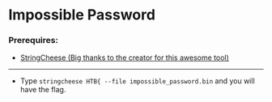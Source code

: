 # Impossible Password

### Prerequires:

- <a href="https://github.com/MathisHammel/stringcheese" rel="nofollow">StringCheese (Big thanks to the creator for this awesome tool)</a>

-----------------

- Type ``stringcheese HTB{ --file impossible_password.bin`` and you will have the flag.
